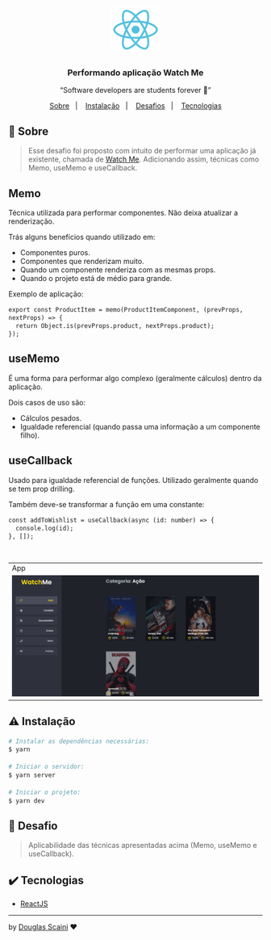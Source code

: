 <h1 align="center"><img src="./.github/logo.svg" width="100px"/></h1>

<h3 align="center">Performando aplicação Watch Me</h3>

<p align="center">“Software developers are students forever 🧠”</p>

<p align="center">
  <a href="#about">Sobre</a>&nbsp;&nbsp;&nbsp;|&nbsp;&nbsp;&nbsp;
  <a href="#install">Instalação</a>&nbsp;&nbsp;&nbsp;|&nbsp;&nbsp;&nbsp;
  <a href="#challenge">Desafios</a>&nbsp;&nbsp;&nbsp;|&nbsp;&nbsp;&nbsp;
  <a href="#technologies">Tecnologias</a>
</p>

## :speech_balloon: Sobre <a name="about"></a>

> Esse desafio foi proposto com intuito de performar uma aplicação já existente, chamada de [Watch Me](https://github.com/douglasscaini/watch-me). Adicionando assim, técnicas como Memo, useMemo e useCallback.

## Memo

Técnica utilizada para performar componentes. Não deixa atualizar a renderização.

Trás alguns benefícios quando utilizado em:

- Componentes puros.
- Componentes que renderizam muito.
- Quando um componente renderiza com as mesmas props.
- Quando o projeto está de médio para grande.

Exemplo de aplicação:

```
export const ProductItem = memo(ProductItemComponent, (prevProps, nextProps) => {
  return Object.is(prevProps.product, nextProps.product);
});
```

## useMemo

É uma forma para performar algo complexo (geralmente cálculos) dentro da aplicação.

Dois casos de uso são:

- Cálculos pesados.
- Igualdade referencial (quando passa uma informação a um componente filho).

## useCallback

Usado para igualdade referencial de funções. Utilizado geralmente quando se tem prop drilling.

Também deve-se transformar a função em uma constante:

```
const addToWishlist = useCallback(async (id: number) => {
  console.log(id);
}, []);
```

<br />
<table>
  <tr>
    <td colspan="1">App</td>
  </tr>
  <tr>
    <td><img src="./.github/movies.gif" width="100%" /></td></td>
  </tr>
</table>

## :warning: Instalação <a name="install"></a>

```bash
# Instalar as dependências necessárias:
$ yarn

# Iniciar o servidor:
$ yarn server

# Iniciar o projeto:
$ yarn dev

```

## :triangular_flag_on_post: Desafio <a name="challenge"></a>

> Aplicabilidade das técnicas apresentadas acima (Memo, useMemo e useCallback).

## :heavy_check_mark: Tecnologias <a name="technologies"></a>

- [ReactJS](https://pt-br.reactjs.org/)

---

by [Douglas Scaini](https://www.github.com/douglasscaini) ❤️
